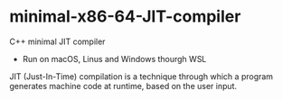 # minimal-x86-64-JIT-compiler
C++ minimal JIT compiler
- Run on macOS, Linus and Windows thourgh WSL

JIT (Just-In-Time) compilation is a technique through which a program generates machine code at runtime, based on the user input.
